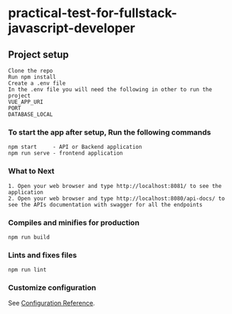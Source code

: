 # practical-test-for-fullstack-javascript-developer

## Project setup
```
Clone the repo
Run npm install
Create a .env file 
In the .env file you will need the following in other to run the project
VUE_APP_URI
PORT 
DATABASE_LOCAL 
```

### To start the app after setup, Run the following commands
```
npm start     - API or Backend application
npm run serve - frontend application
```

### What to Next
```
1. Open your web browser and type http://localhost:8081/ to see the application
2. Open your web browser and type http://localhost:8080/api-docs/ to see the APIs documentation with swagger for all the endpoints
```

### Compiles and minifies for production
```
npm run build
```

### Lints and fixes files
```
npm run lint
```

### Customize configuration
See [Configuration Reference](https://cli.vuejs.org/config/).
